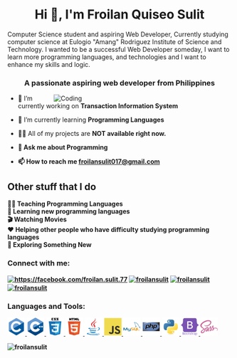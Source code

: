 <h1 align="center">Hi 👋, I'm Froilan Quiseo Sulit</h1>

Computer Science student and aspiring Web Developer, Currently studying computer science at Eulogio "Amang" Rodriguez Institute of Science and Technology. I wanted to be a successful Web Developer someday, I want to learn more programming languages, and technologies and I want to enhance my skills and logic.

<h3 align="center">A passionate aspiring web developer from Philippines</h3>

<!-- <p align="left"> <img src="https://komarev.com/ghpvc/?username=froilansulit&label=Profile%20views&color=0e75b6&style=flat" alt="froilansulit" /> </p> -->

<img align="right" alt="Coding" width="400" src="https://i.pinimg.com/originals/e8/f4/53/e8f453469a3ec97ecd354df465d73913.gif"/>

- 🔭 I’m currently working on **Transaction Information System**
<!-- - 🔭 I’m currently working on **Covid Cases Tracker** -->
- 🌱 I’m currently learning **Programming Languages**

- 👨‍💻 All of my projects are <b> NOT available right now.

<!--- 👨‍💻 All of my projects are available at [https://gcd-online-enrollment.neocities.org/](https://gcd-online-enrollment.neocities.org/) -->

- 💬 Ask me about **Programming**

- 📫 How to reach me **froilansulit017@gmail.com**

<!-- - 📄 Know about my experiences [Click here !](https://drive.google.com/file/d/1diW4KoVa8xM1pQw4UMcoQiSFdJCF6JEO/view?usp=sharing) -->

## Other stuff that I do <br>

👨‍🏫 Teaching Programming Languages <br>
📒 Learning new programming languages<br>
🎬 Watching Movies <br>
♥️ Helping other people who have difficulty studying programming languages<br>
📖 Exploring Something New <br>


<h3 align="left">Connect with me:</h3>
<p align="left">
<a href="https://fb.com/froilan.sulit.77" target="_blank" rel="noopener noreferrer"><img align="center" src="https://raw.githubusercontent.com/rahuldkjain/github-profile-readme-generator/master/src/images/icons/Social/facebook.svg" alt="https://facebook.com/froilan.sulit.77" height="30" width="40" /></a>
<a href="https://www.hackerrank.com/froilansulit" target="_blank" rel="noopener noreferrer"><img align="center" src="https://raw.githubusercontent.com/rahuldkjain/github-profile-readme-generator/master/src/images/icons/Social/hackerrank.svg" alt="froilansulit" height="30" width="40" /></a>
<a href="https://dev.to/froilansulit" target="blank"><img align="center" src="https://raw.githubusercontent.com/rahuldkjain/github-profile-readme-generator/master/src/images/icons/Social/devto.svg" alt="froilansulit" height="30" width="40" /></a>
<a href="https://linkedin.com/in/froilansulit" target="_blank" rel="noopener noreferrer"><img align="center" src="https://raw.githubusercontent.com/rahuldkjain/github-profile-readme-generator/master/src/images/icons/Social/linked-in-alt.svg" alt="froilansulit" height="30" width="40" /></a>

<!-- <a href="https://discord.gg/#7366" target="blank"><img align="center" src="https://raw.githubusercontent.com/rahuldkjain/github-profile-readme-generator/master/src/images/icons/Social/discord.svg" alt="#7366" height="30" width="40" /></a> -->
</p>

<h3 align="left">Languages and Tools:</h3>
<p align="left">
<a href="https://www.cprogramming.com/" target="_blank" rel="noreferrer"> <img src="https://raw.githubusercontent.com/devicons/devicon/master/icons/c/c-original.svg" alt="c" width="40" height="40"/> </a> <a href="https://www.w3schools.com/cpp/" target="_blank" rel="noreferrer"> <img src="https://raw.githubusercontent.com/devicons/devicon/master/icons/cplusplus/cplusplus-original.svg" alt="cplusplus" width="40" height="40"/> </a> <a href="https://www.w3schools.com/css/" target="_blank" rel="noreferrer"> <img src="https://raw.githubusercontent.com/devicons/devicon/master/icons/css3/css3-original-wordmark.svg" alt="css3" width="40" height="40"/> </a> <a href="https://www.w3.org/html/" target="_blank" rel="noreferrer"> <img src="https://raw.githubusercontent.com/devicons/devicon/master/icons/html5/html5-original-wordmark.svg" alt="html5" width="40" height="40"/> </a> <a href="https://www.java.com" target="_blank" rel="noreferrer"> <img src="https://raw.githubusercontent.com/devicons/devicon/master/icons/java/java-original.svg" alt="java" width="40" height="40"/> </a> <a href="https://developer.mozilla.org/en-US/docs/Web/JavaScript" target="_blank" rel="noreferrer"> <img src="https://raw.githubusercontent.com/devicons/devicon/master/icons/javascript/javascript-original.svg" alt="javascript" width="40" height="40"/> </a> <a href="https://www.mysql.com/" target="_blank" rel="noreferrer"> <img src="https://raw.githubusercontent.com/devicons/devicon/master/icons/mysql/mysql-original-wordmark.svg" alt="mysql" width="40" height="40"/> </a> <a href="https://www.php.net" target="_blank" rel="noreferrer"> <img src="https://raw.githubusercontent.com/devicons/devicon/master/icons/php/php-original.svg" alt="php" width="40" height="40"/> </a> <a href="https://www.python.org" target="_blank" rel="noreferrer"> <img src="https://raw.githubusercontent.com/devicons/devicon/master/icons/python/python-original.svg" alt="python" width="40" height="40"/> </a> <a href="https://getbootstrap.com" target="_blank" rel="noreferrer"> <img src="https://raw.githubusercontent.com/devicons/devicon/master/icons/bootstrap/bootstrap-plain-wordmark.svg" alt="bootstrap" width="40" height="40"/> </a> 
 <a href="https://sass-lang.com" target="_blank" rel="noreferrer"> <img src="https://raw.githubusercontent.com/devicons/devicon/master/icons/sass/sass-original.svg" alt="sass" width="40" height="40"/> </a>
<!-- 
<a href="https://dotnet.microsoft.com/" target="_blank" rel="noreferrer"> <img src="https://raw.githubusercontent.com/devicons/devicon/master/icons/dot-net/dot-net-original-wordmark.svg" alt="dotnet" width="40" height="40"/> </a>   -->
  </p>  
  

<p><img align="left" src="https://github-readme-stats.vercel.app/api/top-langs?username=froilansulit&show_icons=true&locale=en&layout=compact" alt="froilansulit" /></p>

<!--<p>&nbsp;<img align="center" src="https://github-readme-stats.vercel.app/api?username=froilansulit&show_icons=true&locale=en" alt="froilansulit" /></p>-->


<!--<p><img align="center" src="https://github-readme-streak-stats.herokuapp.com/?user=froilansulit&" alt="froilansulit" /></p> -->
